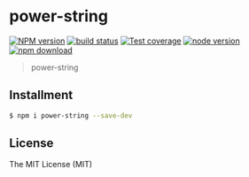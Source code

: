 # power-string

[![NPM version][npm-image]][npm-url]
[![build status][travis-image]][travis-url]
[![Test coverage][coveralls-image]][coveralls-url]
[![node version][node-image]][node-url]
[![npm download][download-image]][download-url]

[npm-image]: https://img.shields.io/npm/v/power-string.svg?style=flat-square
[npm-url]: https://npmjs.org/package/power-string
[travis-image]: https://img.shields.io/travis/xudafeng/power-string.svg?style=flat-square
[travis-url]: https://travis-ci.org/xudafeng/power-string
[coveralls-image]: https://img.shields.io/coveralls/xudafeng/power-string.svg?style=flat-square
[coveralls-url]: https://coveralls.io/r/xudafeng/power-string?branch=master
[node-image]: https://img.shields.io/badge/node.js-%3E=_8-green.svg?style=flat-square
[node-url]: http://nodejs.org/download/
[download-image]: https://img.shields.io/npm/dm/power-string.svg?style=flat-square
[download-url]: https://npmjs.org/package/power-string

> power-string

## Installment

```bash
$ npm i power-string --save-dev
```

## License

The MIT License (MIT)
